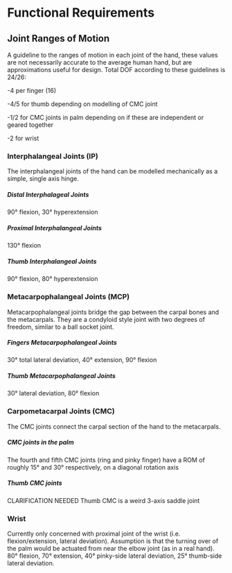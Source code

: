 # Functional Requirements

## Joint Ranges of Motion
A guideline to the ranges of motion in each joint of the hand, these values are not necessarily accurate to the average human hand, but are approximations useful for design.
Total DOF according to these guidelines is 24/26:

-4 per finger (16)

-4/5 for thumb depending on modelling of CMC joint

-1/2 for CMC joints in palm depending on if these are independent or geared together

-2 for wrist

### Interphalangeal Joints (IP)
The interphalangeal joints of the hand can be modelled mechanically as a simple, single axis hinge. 

##### Distal Interphalageal Joints
90° flexion, 30° hyperextension
##### Proximal Interphalangeal Joints
130° flexion
##### Thumb Interphalangeal Joints
90° flexion, 80° hyperextension

### Metacarpophalangeal Joints (MCP)
Metacarpophalangeal joints bridge the gap between the carpal bones and the metacarpals. They are a condyloid style joint with two degrees of freedom, similar to a ball socket joint.

##### Fingers Metacarpophalangeal Joints 
30° total lateral deviation, 40° extension, 90° flexion
##### Thumb Metacarpophalangeal Joints
30° lateral deviation, 80° flexion

### Carpometacarpal Joints (CMC)
The CMC joints connect the carpal section of the hand to the metacarpals.

##### CMC joints in the palm
The fourth and fifth CMC joints (ring and pinky finger) have a ROM of roughly 15° and 30° respectively, on a diagonal rotation axis

##### Thumb CMC joints 
CLARIFICATION NEEDED Thumb CMC is a weird 3-axis saddle joint

### Wrist 
Currently only concerned with proximal joint of the wrist (i.e. flexion/extension, lateral deviation). Assumption is that the turning over of the palm would be actuated from near the elbow joint (as in a real hand).
80° flexion, 70° extension, 40° pinky-side lateral deviation, 25° thumb-side lateral deviation.
